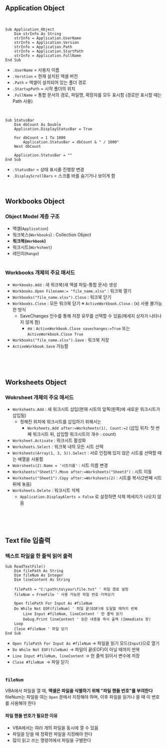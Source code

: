 ## Application Object
<br>

```
Sub Application_Object
    Dim strInfo As String
    strInfo = Application.UserName
    strInfo = Application.Version
    strInfo = Application.Path
    strInfo = Application.StartPath
    strInfo = Application.FullName
End Sub
```

- `.UserName` = 사용자 이름
- `.Verstion` = 현재 설치된 엑셀 버전
- `.Path` = 엑셀이 설치되어 있는 폴더 경로
- `.StartupPath` = 시작 폴더의 위치
- `.FullName` = 통합 문서의 경로, 파일명, 확장자를 모두 표시함 (경로만 표시할 때는 Path 사용)
<br>

```
Sub StatusBar
    Dim dbCount As Double
    Application.DisplayStatusBar = True

    For dbCount = 1 To 1000
        Application.StatusBar = dbCount & " / 1000"
    Next dbCount

    Application.StatusBar = ""
End Sub
```

- `.StatusBar` = 상태 표시줄 진행창 변경
- `.DisplayScrollBars` = 스크롤 바를 숨기거나 보이게 함
<br>

## Workbooks Object

### Object Model 계층 구조
- 엑셀(`Application`) <br>
- 워크북스(`Workbooks`) : Collection Object <br> 
- **워크북(`Workbook`)** <br>
- 워크시트(`Worksheet`)<br>
- 레인지(`Range`)
<br></br>
### Workbooks 개체의 주요 매서드
- `Workbooks.Add` : 새 워크북(새 엑셀 파일-통합 문서) 생성
- `Workbooks.Open Filename:= "file_name.xlsx"` : 워크북 열기
- `Workbooks("file_name.xlsx").Close` : 워크북 닫기
- `Workbooks.Close` : 모든 워크북 닫기
    ※ `ActiveWorkbook.Close` : (x) 사용 불가능한 방식
    - SaveChanges 인수를 통해 저장 유무를 선택할 수 있음(메세지 상자가 나타나지 않게 함)
        - ex : `ActiveWorkbook.Close savechanges:=True` 또는 `ActiveWorkbook.Close True`
- `Workbooks("file_name.xlsx").Save` : 워크북 저장
- `ActiveWorkbook.Save` 가능함
<br>
<br>
<br>

## Worksheets Object

### Wokrsheet 개체의 주요 매서드
- `Worksheets.Add` : 새 워크시트 삽입(현재 시트의 앞쪽(왼쪽)에 새로운 워크시트가 삽입됨)
    - 정해진 위치에 워크시트를 삽입하기 위해서는
      - `Worksheets.Add after:=Worksheets(1), Count:=2` (삽입 위치: 첫 번째 워크시트 뒤, 삽입할 워크시트의 개수 : count)
- `Worksheet.Activate` : 워크시트 활성화
- `Worksheets.Select` : 워크북 내의 모든 시트 선택
- `Worksheets(Array(1, 3, 5)).Select` : 서로 인접해 있지 않은 시트를 선택할 때는 배열을 사용함
- `Wokrsheets(2).Name = '시트이름'` : 시트 이름 변경
- `Worksheets("Sheet1").Move after:=Worksheets("Sheet3")` : 시트 이동
- `Worksheets("Sheet1").Copy after:=Worksheets(2)` : 시트를 복사(2번째 시트 뒤에 놓음)
- `Worksheets.Delete` : 워크시트 삭제
  - `Application.DisplayAlerts = False` 로 설정하면 삭제 메세지가 나오지 않음
<br>
<br>
<br>

## Text file 입출력

### 텍스트 파일을 한 줄씩 읽어 출력
```
Sub ReadTextFile()
    Dim filePath As String
    Dim fileNum As Integer
    Dim lineContent As String
    
    filePath = "C:\path\to\your\file.txt" ' 파일 경로 설정
    fileNum = FreeFile ' 사용 가능한 파일 번호 가져오기

    Open filePath For Input As #fileNum
    Do While Not EOF(fileNum) ' 파일 끝(EOF)에 도달할 때까지 반복
        Line Input #fileNum, lineContent ' 한 줄씩 읽기
        Debug.Print lineContent ' 읽은 내용을 즉시 출력 (Immediate 창)
    Loop
    Close #fileNum ' 파일 닫기
End Sub
```

- `Open filePath For Input As #fileNum` → 파일을 읽기 모드(`Input`)으로 열기
- `Do While Not EOF(fileNum)` → 파일이 끝(EOF)이 아닐 때까지 반복
- `Line Input #fileNum, lineContent` → 한 줄씩 읽이서 변수에 저장
- `Close #fileNum `→ 파일 닫기
<br></br>
### `fileNum`
VBA에서 파일을 열 때, **엑셀은 파일을 식별하기 위해 "파일 핸들 번호"를 부여한다**
fileNum는 파일을 여는 `Open` 문에서 지정해야 하며, 이후 파일을 읽거나 쓸 때 이 번호를 사용해야 한다
#### 파일 핸들 번호가 필요한 이유
- VBA에서는 여러 개의 파일을 동시에 열 수 있음
- 파일을 닫을 때 정확한 파일을 지정해야 한다
- 많이 읽고 쓰는 명령어에서 파일을 구별한다


